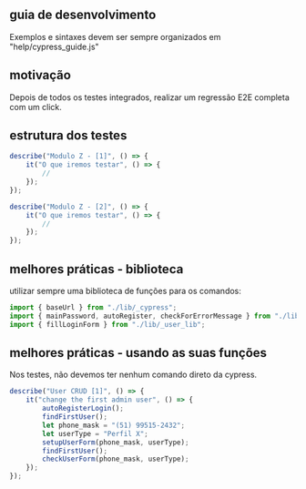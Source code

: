 ## guia de desenvolvimento

Exemplos e sintaxes devem ser sempre organizados em "help/cypress_guide.js"

## motivação

Depois de todos os testes integrados, realizar um regressão E2E completa com um click.

## estrutura dos testes

```js
describe("Modulo Z - [1]", () => {
	it("O que iremos testar", () => {
		//
	});
});

describe("Modulo Z - [2]", () => {
	it("O que iremos testar", () => {
		//
	});
});
```

## melhores práticas - biblioteca

utilizar sempre uma biblioteca de funções para os comandos:

```js
import { baseUrl } from "./lib/_cypress";
import { mainPassword, autoRegister, checkForErrorMessage } from "./lib/_util";
import { fillLoginForm } from "./lib/_user_lib";
```

## melhores práticas - usando as suas funções

Nos testes, não devemos ter nenhum comando direto da cypress.

```js
describe("User CRUD [1]", () => {
	it("change the first admin user", () => {
		autoRegisterLogin();
		findFirstUser();
		let phone_mask = "(51) 99515-2432";
		let userType = "Perfil X";
		setupUserForm(phone_mask, userType);
		findFirstUser();
		checkUserForm(phone_mask, userType);
	});
});
```
